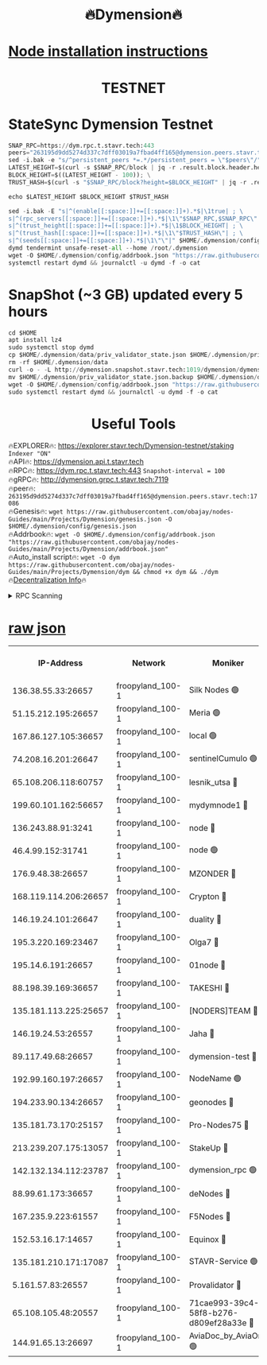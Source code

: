 <h1 align="center"> 🔥Dymension🔥</h1>

[Node installation instructions](https://github.com/obajay/nodes-Guides/tree/main/Projects/Dymension)
=

<h1 align="center"> TESTNET</h1>

# StateSync Dymension Testnet
```python
SNAP_RPC=https://dym.rpc.t.stavr.tech:443
peers="263195d9dd5274d337c7dff03019a7fbad4ff165@dymension.peers.stavr.tech:17086"
sed -i.bak -e "s/^persistent_peers *=.*/persistent_peers = \"$peers\"/" $HOME/.dymension/config/config.toml
LATEST_HEIGHT=$(curl -s $SNAP_RPC/block | jq -r .result.block.header.height); \
BLOCK_HEIGHT=$((LATEST_HEIGHT - 100)); \
TRUST_HASH=$(curl -s "$SNAP_RPC/block?height=$BLOCK_HEIGHT" | jq -r .result.block_id.hash)

echo $LATEST_HEIGHT $BLOCK_HEIGHT $TRUST_HASH

sed -i.bak -E "s|^(enable[[:space:]]+=[[:space:]]+).*$|\1true| ; \
s|^(rpc_servers[[:space:]]+=[[:space:]]+).*$|\1\"$SNAP_RPC,$SNAP_RPC\"| ; \
s|^(trust_height[[:space:]]+=[[:space:]]+).*$|\1$BLOCK_HEIGHT| ; \
s|^(trust_hash[[:space:]]+=[[:space:]]+).*$|\1\"$TRUST_HASH\"| ; \
s|^(seeds[[:space:]]+=[[:space:]]+).*$|\1\"\"|" $HOME/.dymension/config/config.toml
dymd tendermint unsafe-reset-all --home /root/.dymension
wget -O $HOME/.dymension/config/addrbook.json "https://raw.githubusercontent.com/obajay/nodes-Guides/main/Projects/Dymension/addrbook.json"
systemctl restart dymd && journalctl -u dymd -f -o cat

```
# SnapShot (~3 GB) updated every 5 hours
```python
cd $HOME
apt install lz4
sudo systemctl stop dymd
cp $HOME/.dymension/data/priv_validator_state.json $HOME/.dymension/priv_validator_state.json.backup
rm -rf $HOME/.dymension/data
curl -o - -L http://dymension.snapshot.stavr.tech:1019/dymension/dymension-snap.tar.lz4 | lz4 -c -d - | tar -x -C $HOME/.dymension --strip-components 2
mv $HOME/.dymension/priv_validator_state.json.backup $HOME/.dymension/data/priv_validator_state.json
wget -O $HOME/.dymension/config/addrbook.json "https://raw.githubusercontent.com/obajay/nodes-Guides/main/Projects/Dymension/addrbook.json"
sudo systemctl restart dymd && journalctl -u dymd -f -o cat
```

 <h1 align="center"> Useful Tools</h1>

🔥EXPLORER🔥:     https://explorer.stavr.tech/Dymension-testnet/staking        `Indexer "ON"` \
🔥API🔥:          https://dymension.api.t.stavr.tech \
🔥RPC🔥:          https://dym.rpc.t.stavr.tech:443                  `Snapshot-interval = 100` \
🔥gRPC🔥:         http://dymension.grpc.t.stavr.tech:7119 \
🔥peer🔥:         `263195d9dd5274d337c7dff03019a7fbad4ff165@dymension.peers.stavr.tech:17086` \
🔥Genesis🔥:     ```wget https://raw.githubusercontent.com/obajay/nodes-Guides/main/Projects/Dymension/genesis.json -O $HOME/.dymension/config/genesis.json``` \
🔥Addrbook🔥:    ```wget -O $HOME/.dymension/config/addrbook.json "https://raw.githubusercontent.com/obajay/nodes-Guides/main/Projects/Dymension/addrbook.json"``` \
🔥Auto_install script🔥: ```wget -O dym https://raw.githubusercontent.com/obajay/nodes-Guides/main/Projects/Dymension/dym && chmod +x dym && ./dym``` \
🔥[Decentralization Info](https://github.com/obajay/StateSync-snapshots/tree/main/Projects/Dymension/Decentralization)🔥


<details>
<summary>RPC Scanning</summary>

<h2 align="center"> We scan nodes in real time every 4 hours. And we provide the final result of RPC endpoints.
We cannot influence the operation of these nodes in any way. </h2>


```python
If Voting Power is higher than 0 --> then the Node is a validator of the network and may be subject to attack and be a potential threat to the chain.
```
```python
We marked such validators with a red symbol
```

</details>

[raw json](https://rpc-check.dymt.stavr.tech/dymt/rpc-dymt-result.json)
=


<table><tr><th>IP-Address</th><th>Network</th><th>Moniker</th><th>Latest Block Height</th><th>Earliest Block Height</th><th>Catching Up</th><th>Tx Index</th><th>Voting Power</th><th>Scan Time</th></tr><tr><td>136.38.55.33:26657</td><td>froopyland_100-1</td><td>Silk Nodes 🟢</td><td>2328452</td><td>1</td><td>False</td><td>on</td><td>0</td><td>2024-01-28T15:22:21.791062315UTC</td></tr><tr><td>51.15.212.195:26657</td><td>froopyland_100-1</td><td>Meria 🟢</td><td>1651535</td><td>1238063</td><td>False</td><td>on</td><td>0</td><td>2024-01-28T15:21:04.934646880UTC</td></tr><tr><td>167.86.127.105:36657</td><td>froopyland_100-1</td><td>local 🟢</td><td>1651535</td><td>1318001</td><td>False</td><td>off</td><td>0</td><td>2024-01-28T15:22:20.847296523UTC</td></tr><tr><td>74.208.16.201:26647</td><td>froopyland_100-1</td><td>sentinelCumulo 🟢</td><td>2328440</td><td>1652923</td><td>False</td><td>on</td><td>0</td><td>2024-01-28T15:21:08.841942225UTC</td></tr><tr><td>65.108.206.118:60757</td><td>froopyland_100-1</td><td>lesnik_utsa 🔴</td><td>2328444</td><td>1652923</td><td>False</td><td>on</td><td>1</td><td>2024-01-28T15:21:29.129648795UTC</td></tr><tr><td>199.60.101.162:56657</td><td>froopyland_100-1</td><td>mydymnode1 🔴</td><td>2328444</td><td>1652923</td><td>False</td><td>off</td><td>3</td><td>2024-01-28T15:21:29.816567555UTC</td></tr><tr><td>136.243.88.91:3241</td><td>froopyland_100-1</td><td>node 🔴</td><td>2328449</td><td>1652923</td><td>False</td><td>on</td><td>1</td><td>2024-01-28T15:22:02.929080123UTC</td></tr><tr><td>46.4.99.152:31741</td><td>froopyland_100-1</td><td>node 🟢</td><td>2328450</td><td>1652923</td><td>False</td><td>on</td><td>0</td><td>2024-01-28T15:22:05.381750324UTC</td></tr><tr><td>176.9.48.38:26657</td><td>froopyland_100-1</td><td>MZONDER 🔴</td><td>2328451</td><td>1652923</td><td>False</td><td>on</td><td>1</td><td>2024-01-28T15:22:13.885603169UTC</td></tr><tr><td>168.119.114.206:26657</td><td>froopyland_100-1</td><td>Crypton 🔴</td><td>2328454</td><td>1652923</td><td>False</td><td>off</td><td>1</td><td>2024-01-28T15:22:28.830977691UTC</td></tr><tr><td>146.19.24.101:26647</td><td>froopyland_100-1</td><td>duality 🔴</td><td>2328447</td><td>1655313</td><td>False</td><td>on</td><td>1</td><td>2024-01-28T15:21:47.896267318UTC</td></tr><tr><td>195.3.220.169:23467</td><td>froopyland_100-1</td><td>Olga7 🔴</td><td>2328451</td><td>1655313</td><td>False</td><td>on</td><td>1</td><td>2024-01-28T15:22:14.304284940UTC</td></tr><tr><td>195.14.6.191:26657</td><td>froopyland_100-1</td><td>01node 🔴</td><td>2328454</td><td>1655732</td><td>False</td><td>on</td><td>1</td><td>2024-01-28T15:22:28.531941025UTC</td></tr><tr><td>88.198.39.169:36657</td><td>froopyland_100-1</td><td>TAKESHI 🔴</td><td>2328440</td><td>1656584</td><td>False</td><td>on</td><td>1</td><td>2024-01-28T15:21:09.108678810UTC</td></tr><tr><td>135.181.113.225:25657</td><td>froopyland_100-1</td><td>[NODERS]TEAM 🔴</td><td>2328449</td><td>1656584</td><td>False</td><td>on</td><td>1</td><td>2024-01-28T15:21:58.115809656UTC</td></tr><tr><td>146.19.24.53:26557</td><td>froopyland_100-1</td><td>Jaha 🔴</td><td>2328449</td><td>1656584</td><td>False</td><td>off</td><td>1</td><td>2024-01-28T15:22:02.636208386UTC</td></tr><tr><td>89.117.49.68:26657</td><td>froopyland_100-1</td><td>dymension-test 🔴</td><td>2328454</td><td>1723012</td><td>False</td><td>on</td><td>1</td><td>2024-01-28T15:22:29.193468689UTC</td></tr><tr><td>192.99.160.197:26657</td><td>froopyland_100-1</td><td>NodeName 🟢</td><td>1829304</td><td>1826584</td><td>False</td><td>on</td><td>0</td><td>2024-01-28T15:22:34.072179747UTC</td></tr><tr><td>194.233.90.134:26657</td><td>froopyland_100-1</td><td>geonodes 🔴</td><td>2328447</td><td>2015001</td><td>False</td><td>on</td><td>1</td><td>2024-01-28T15:21:48.839400425UTC</td></tr><tr><td>135.181.73.170:25157</td><td>froopyland_100-1</td><td>Pro-Nodes75 🔴</td><td>2328442</td><td>2028442</td><td>False</td><td>on</td><td>1</td><td>2024-01-28T15:21:20.550794443UTC</td></tr><tr><td>213.239.207.175:13057</td><td>froopyland_100-1</td><td>StakeUp 🔴</td><td>2328455</td><td>2060558</td><td>False</td><td>off</td><td>1</td><td>2024-01-28T15:22:34.368563463UTC</td></tr><tr><td>142.132.134.112:23787</td><td>froopyland_100-1</td><td>dymension_rpc 🟢</td><td>2328447</td><td>2076584</td><td>False</td><td>on</td><td>0</td><td>2024-01-28T15:21:47.071059683UTC</td></tr><tr><td>88.99.61.173:36657</td><td>froopyland_100-1</td><td>deNodes 🔴</td><td>2328448</td><td>2077398</td><td>False</td><td>off</td><td>1</td><td>2024-01-28T15:21:55.345355757UTC</td></tr><tr><td>167.235.9.223:61557</td><td>froopyland_100-1</td><td>F5Nodes 🔴</td><td>2328445</td><td>2100380</td><td>False</td><td>off</td><td>1</td><td>2024-01-28T15:21:36.228602200UTC</td></tr><tr><td>152.53.16.17:14657</td><td>froopyland_100-1</td><td>Equinox 🔴</td><td>2328440</td><td>2169800</td><td>False</td><td>on</td><td>1</td><td>2024-01-28T15:21:08.027529122UTC</td></tr><tr><td>135.181.210.171:17087</td><td>froopyland_100-1</td><td>STAVR-Service 🟢</td><td>2328441</td><td>2225118</td><td>False</td><td>on</td><td>0</td><td>2024-01-28T15:21:13.583718959UTC</td></tr><tr><td>5.161.57.83:26557</td><td>froopyland_100-1</td><td>Provalidator 🔴</td><td>2328439</td><td>2266474</td><td>False</td><td>on</td><td>1</td><td>2024-01-28T15:21:05.553334709UTC</td></tr><tr><td>65.108.105.48:20557</td><td>froopyland_100-1</td><td>71cae993-39c4-58f8-b276-d809ef28a33e 🔴</td><td>2328447</td><td>2312923</td><td>False</td><td>on</td><td>1</td><td>2024-01-28T15:21:47.524879956UTC</td></tr><tr><td>144.91.65.13:26697</td><td>froopyland_100-1</td><td>AviaDoc_by_AviaOne 🟢</td><td>2328431</td><td>2315718</td><td>False</td><td>on</td><td>0</td><td>2024-01-28T15:21:20.188233219UTC</td></tr></table>
